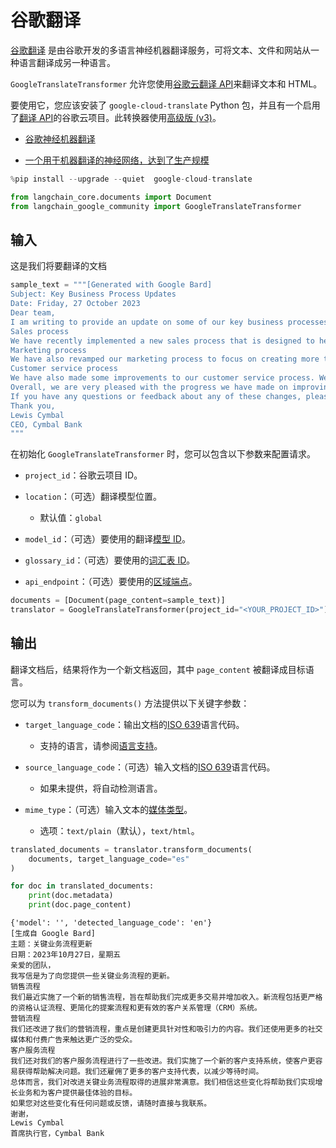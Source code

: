 # 谷歌翻译

[谷歌翻译](https://translate.google.com/) 是由谷歌开发的多语言神经机器翻译服务，可将文本、文件和网站从一种语言翻译成另一种语言。

`GoogleTranslateTransformer` 允许您使用[谷歌云翻译 API](https://cloud.google.com/translate)来翻译文本和 HTML。

要使用它，您应该安装了 `google-cloud-translate` Python 包，并且有一个启用了[翻译 API](https://cloud.google.com/translate/docs/setup)的谷歌云项目。此转换器使用[高级版 (v3)](https://cloud.google.com/translate/docs/intro-to-v3)。

- [谷歌神经机器翻译](https://en.wikipedia.org/wiki/Google_Neural_Machine_Translation)

- [一个用于机器翻译的神经网络，达到了生产规模](https://blog.research.google/2016/09/a-neural-network-for-machine.html)

```python
%pip install --upgrade --quiet  google-cloud-translate
```

```python
from langchain_core.documents import Document
from langchain_google_community import GoogleTranslateTransformer
```

## 输入

这是我们将要翻译的文档

```python
sample_text = """[Generated with Google Bard]
Subject: Key Business Process Updates
Date: Friday, 27 October 2023
Dear team,
I am writing to provide an update on some of our key business processes.
Sales process
We have recently implemented a new sales process that is designed to help us close more deals and grow our revenue. The new process includes a more rigorous qualification process, a more streamlined proposal process, and a more effective customer relationship management (CRM) system.
Marketing process
We have also revamped our marketing process to focus on creating more targeted and engaging content. We are also using more social media and paid advertising to reach a wider audience.
Customer service process
We have also made some improvements to our customer service process. We have implemented a new customer support system that makes it easier for customers to get help with their problems. We have also hired more customer support representatives to reduce wait times.
Overall, we are very pleased with the progress we have made on improving our key business processes. We believe that these changes will help us to achieve our goals of growing our business and providing our customers with the best possible experience.
If you have any questions or feedback about any of these changes, please feel free to contact me directly.
Thank you,
Lewis Cymbal
CEO, Cymbal Bank
"""
```

在初始化 `GoogleTranslateTransformer` 时，您可以包含以下参数来配置请求。

- `project_id`：谷歌云项目 ID。

- `location`：（可选）翻译模型位置。

  - 默认值：`global`

- `model_id`：（可选）要使用的翻译[模型 ID][models]。

- `glossary_id`：（可选）要使用的[词汇表 ID][glossaries]。

- `api_endpoint`：（可选）要使用的[区域端点][endpoints]。

[models]: https://cloud.google.com/translate/docs/advanced/translating-text-v3#comparing-models

[glossaries]: https://cloud.google.com/translate/docs/advanced/glossary

[endpoints]: https://cloud.google.com/translate/docs/advanced/endpoints

```python
documents = [Document(page_content=sample_text)]
translator = GoogleTranslateTransformer(project_id="<YOUR_PROJECT_ID>")
```

## 输出

翻译文档后，结果将作为一个新文档返回，其中 `page_content` 被翻译成目标语言。

您可以为 `transform_documents()` 方法提供以下关键字参数：

- `target_language_code`：输出文档的[ISO 639][iso-639]语言代码。

  - 支持的语言，请参阅[语言支持][supported-languages]。

- `source_language_code`：（可选）输入文档的[ISO 639][iso-639]语言代码。

  - 如果未提供，将自动检测语言。

- `mime_type`：（可选）输入文本的[媒体类型][media-type]。

  - 选项：`text/plain`（默认），`text/html`。

[iso-639]: https://en.wikipedia.org/wiki/ISO_639

[supported-languages]: https://cloud.google.com/translate/docs/languages

[media-type]: https://en.wikipedia.org/wiki/Media_type

```python
translated_documents = translator.transform_documents(
    documents, target_language_code="es"
)
```

```python
for doc in translated_documents:
    print(doc.metadata)
    print(doc.page_content)
```

```output
{'model': '', 'detected_language_code': 'en'}
[生成自 Google Bard]
主题：关键业务流程更新
日期：2023年10月27日，星期五
亲爱的团队，
我写信是为了向您提供一些关键业务流程的更新。
销售流程
我们最近实施了一个新的销售流程，旨在帮助我们完成更多交易并增加收入。新流程包括更严格的资格认证流程、更简化的提案流程和更有效的客户关系管理（CRM）系统。
营销流程
我们还改进了我们的营销流程，重点是创建更具针对性和吸引力的内容。我们还使用更多的社交媒体和付费广告来触达更广泛的受众。
客户服务流程
我们还对我们的客户服务流程进行了一些改进。我们实施了一个新的客户支持系统，使客户更容易获得帮助解决问题。我们还雇佣了更多的客户支持代表，以减少等待时间。
总体而言，我们对改进关键业务流程取得的进展非常满意。我们相信这些变化将帮助我们实现增长业务和为客户提供最佳体验的目标。
如果您对这些变化有任何问题或反馈，请随时直接与我联系。
谢谢，
Lewis Cymbal
首席执行官，Cymbal Bank
```
